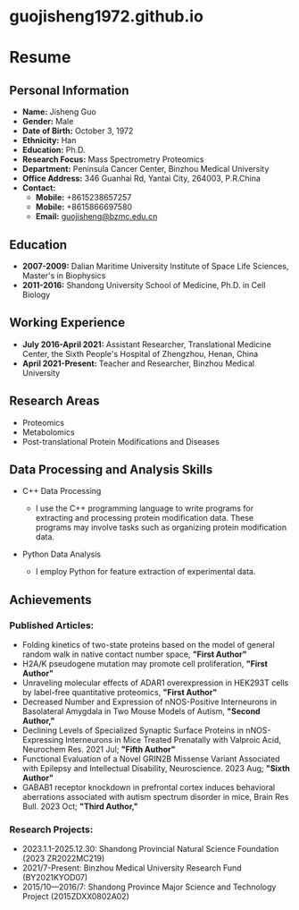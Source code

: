 # guojisheng1972.github.io
# Resume

## Personal Information

- **Name:** Jisheng Guo
- **Gender:** Male
- **Date of Birth:** October 3, 1972
- **Ethnicity:** Han
- **Education:** Ph.D.
- **Research Focus:** Mass Spectrometry Proteomics
- **Department:** Peninsula Cancer Center, Binzhou Medical University
- **Office Address:** 346 Guanhai Rd, Yantai City, 264003, P.R.China
- **Contact:**
  - **Mobile:** +8615238657257
  - **Mobile:** +8615866697580
  - **Email:** guojisheng@bzmc.edu.cn

## Education

- **2007-2009:** Dalian Maritime University Institute of Space Life Sciences, Master's in Biophysics
- **2011-2016:** Shandong University School of Medicine, Ph.D. in Cell Biology

## Working Experience

- **July 2016-April 2021:** Assistant Researcher, Translational Medicine Center, the Sixth People's Hospital of Zhengzhou, Henan, China
- **April 2021-Present:** Teacher and Researcher, Binzhou Medical University

## Research Areas

- Proteomics
- Metabolomics
- Post-translational Protein Modifications and Diseases

## Data Processing and Analysis Skills

- C++ Data Processing
  - I use the C++ programming language to write programs for extracting and processing protein modification data. These programs may involve tasks such as organizing protein modification data.

- Python Data Analysis
  - I employ Python for feature extraction of experimental data.
  
## Achievements

### Published Articles:

- Folding kinetics of two-state proteins based on the model of general random walk in native contact number space, **"First Author"**
- H2A/K pseudogene mutation may promote cell proliferation, **"First Author"**
- Unraveling molecular effects of ADAR1 overexpression in HEK293T cells by label-free quantitative proteomics, **"First Author"**
- Decreased Number and Expression of nNOS-Positive Interneurons in Basolateral Amygdala in Two Mouse Models of Autism, **"Second Author,"**
- Declining Levels of Specialized Synaptic Surface Proteins in nNOS-Expressing Interneurons in Mice Treated Prenatally with Valproic Acid, Neurochem Res. 2021 Jul; **"Fifth Author"**
- Functional Evaluation of a Novel GRIN2B Missense Variant Associated with Epilepsy and Intellectual Disability, Neuroscience. 2023 Aug; **"Sixth Author"**
- GABAB1 receptor knockdown in prefrontal cortex induces behavioral aberrations associated with autism spectrum disorder in mice, Brain Res Bull. 2023 Oct; **"Third Author,"**

### Research Projects:

- 2023.1.1-2025.12.30: Shandong Provincial Natural Science Foundation (2023 ZR2022MC219)
- 2021/7-Present: Binzhou Medical University Research Fund (BY2021KYOD07)
- 2015/10—2016/7: Shandong Province Major Science and Technology Project (2015ZDXX0802A02)

